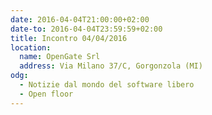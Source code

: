 ```yaml
---
date: 2016-04-04T21:00:00+02:00
date-to: 2016-04-04T23:59:59+02:00
title: Incontro 04/04/2016
location:
  name: OpenGate Srl
  address: Via Milano 37/C, Gorgonzola (MI)
odg:
  - Notizie dal mondo del software libero
  - Open floor
---
```

